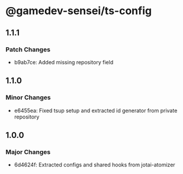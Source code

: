 # @gamedev-sensei/ts-config

## 1.1.1

### Patch Changes

- b9ab7ce: Added missing repository field

## 1.1.0

### Minor Changes

- e6455ea: Fixed tsup setup and extracted id generator from private repository

## 1.0.0

### Major Changes

- 6d4624f: Extracted configs and shared hooks from jotai-atomizer
